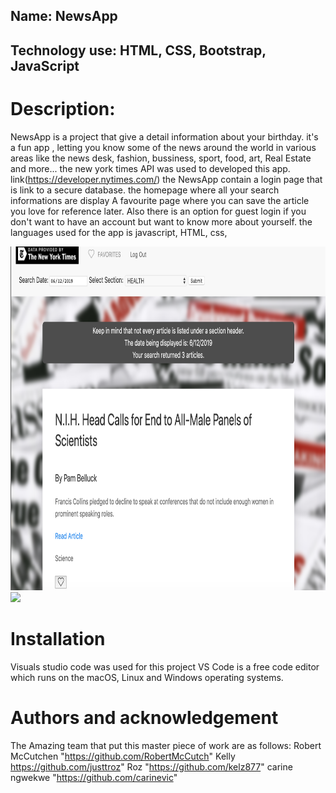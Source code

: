 

## Name: NewsApp
## Technology use: HTML, CSS, Bootstrap, JavaScript


# Description:

NewsApp is a project that give a detail information about your birthday.
it's a fun app , letting you know some of the news around the world in 
various areas like the news desk, fashion, bussiness, sport, food, art, 
Real Estate and more...
the new york times API was used to developed this app. 
link(https://developer.nytimes.com/)
the NewsApp contain a login page that is link to a secure database.
the homepage where all your search informations are display
A favourite page where you can save the article you love for reference later.
Also there is an option for guest login if you don't want to have an account but want to 
know more about yourself. 
the languages used for the app is javascript, HTML, css, 


<img src="newsapp.png" width="100%" height="550"/>
<img src="newgif.gif"/>



# Installation

Visuals studio code was used for this project
 VS Code is a free code editor which runs on the macOS, 
 Linux and Windows operating systems.
 



# Authors and acknowledgement
The Amazing team that put this master piece of work are as follows:
Robert McCutchen "https://github.com/RobertMcCutch"
Kelly https://github.com/justtroz"
Roz "https://github.com/kelz877"
carine ngwekwe "https://github.com/carinevic"


